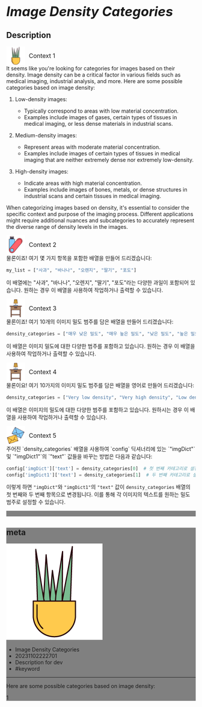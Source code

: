 # **<span style="font-size: 35px; font-style: italic;">Image Density Categories</span>**

## Description




<div style="display: flex; align-items: center; font-size: 16px;"><div><img src="https://raw.githubusercontent.com/d10000usd/WebDocuments/main/public/icon/space/workspace-vector-free-icon-set-36.png" width="50" height="50" style="vertical-align: middle;" /></div><div style="display: inline-block; vertical-align: middle; margin-left: 10px; font-size: 16px;">Context 1</div></div>
It seems like you're looking for categories for images based on their density. Image density can be a critical factor in various fields such as medical imaging, industrial analysis, and more. Here are some possible categories based on image density:

1. Low-density images:
   - Typically correspond to areas with low material concentration.
   - Examples include images of gases, certain types of tissues in medical imaging, or less dense materials in industrial scans.

2. Medium-density images:
   - Represent areas with moderate material concentration.
   - Examples include images of certain types of tissues in medical imaging that are neither extremely dense nor extremely low-density.

3. High-density images:
   - Indicate areas with high material concentration.
   - Examples include images of bones, metals, or dense structures in industrial scans and certain tissues in medical imaging.

When categorizing images based on density, it's essential to consider the specific context and purpose of the imaging process. Different applications might require additional nuances and subcategories to accurately represent the diverse range of density levels in the images.





<div style="display: flex; align-items: center; font-size: 16px;"><div><img src="https://raw.githubusercontent.com/d10000usd/WebDocuments/main/public/icon/space/workspace-vector-free-icon-set-40.png" width="50" height="50" style="vertical-align: middle;" /></div><div style="display: inline-block; vertical-align: middle; margin-left: 10px; font-size: 16px;">Context 2</div></div>
물론이죠! 여기 몇 가지 항목을 포함한 배열을 만들어 드리겠습니다:

```python
my_list = ["사과", "바나나", "오렌지", "딸기", "포도"]
```

이 배열에는 "사과", "바나나", "오렌지", "딸기", "포도"라는 다양한 과일이 포함되어 있습니다. 원하는 경우 이 배열을 사용하여 작업하거나 출력할 수 있습니다.





<div style="display: flex; align-items: center; font-size: 16px;"><div><img src="https://raw.githubusercontent.com/d10000usd/WebDocuments/main/public/icon/space/workspace-vector-free-icon-set-33.png" width="50" height="50" style="vertical-align: middle;" /></div><div style="display: inline-block; vertical-align: middle; margin-left: 10px; font-size: 16px;">Context 3</div></div>
물론이죠! 여기 10개의 이미지 밀도 범주를 담은 배열을 만들어 드리겠습니다:

```python
density_categories = ["매우 낮은 밀도", "매우 높은 밀도", "낮은 밀도", "높은 밀도", "중간 밀도", "매우 낮은 밀도", "매우 높은 밀도", "낮은 밀도", "높은 밀도", "중간 밀도"]
```

이 배열은 이미지 밀도에 대한 다양한 범주를 포함하고 있습니다. 원하는 경우 이 배열을 사용하여 작업하거나 출력할 수 있습니다.





<div style="display: flex; align-items: center; font-size: 16px;"><div><img src="https://raw.githubusercontent.com/d10000usd/WebDocuments/main/public/icon/space/workspace-vector-free-icon-set-33.png" width="50" height="50" style="vertical-align: middle;" /></div><div style="display: inline-block; vertical-align: middle; margin-left: 10px; font-size: 16px;">Context 4</div></div>
물론이요! 여기 10가지의 이미지 밀도 범주를 담은 배열을 영어로 만들어 드리겠습니다:

```python
density_categories = ["Very low density", "Very high density", "Low density", "High density", "Medium density", "Very low density", "Very high density", "Low density", "High density", "Medium density"]
```

이 배열은 이미지의 밀도에 대한 다양한 범주를 포함하고 있습니다. 원하시는 경우 이 배열을 사용하여 작업하거나 출력할 수 있습니다.





<div style="display: flex; align-items: center; font-size: 16px;"><div><img src="https://raw.githubusercontent.com/d10000usd/WebDocuments/main/public/icon/space/workspace-vector-free-icon-set-39.png" width="50" height="50" style="vertical-align: middle;" /></div><div style="display: inline-block; vertical-align: middle; margin-left: 10px; font-size: 16px;">Context 5</div></div>
주어진 `density_categories` 배열을 사용하여 `config` 딕셔너리에 있는 `"imgDict"` 및 `"imgDict1"`의 `"text"` 값들을 바꾸는 방법은 다음과 같습니다:

```python
config['imgDict']['text'] = density_categories[0]  # 첫 번째 카테고리로 설정
config['imgDict1']['text'] = density_categories[1]  # 두 번째 카테고리로 설정
```

이렇게 하면 `"imgDict"`와 `"imgDict1"`의 `"text"` 값이 `density_categories` 배열의 첫 번째와 두 번째 항목으로 변경됩니다. 이를 통해 각 이미지의 텍스트를 원하는 밀도 범주로 설정할 수 있습니다.



<div style="background-color: grey; height: 15px;"></div>







<div style="background-color: grey; ">  

## meta   
![ex_screenshot](https://raw.githubusercontent.com/d10000usd/WebDocuments/main/public/icon/space/workspace-vector-free-icon-set-36.png)  
* Image Density Categories  
* 20231102222701  
* Description for dev  
* #keyword  
****
Here are some possible categories based on image density:

1  
</div> 
